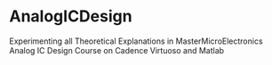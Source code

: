 # AnalogICDesign
Experimenting all Theoretical Explanations in MasterMicroElectronics Analog IC Design Course on Cadence Virtuoso and Matlab



